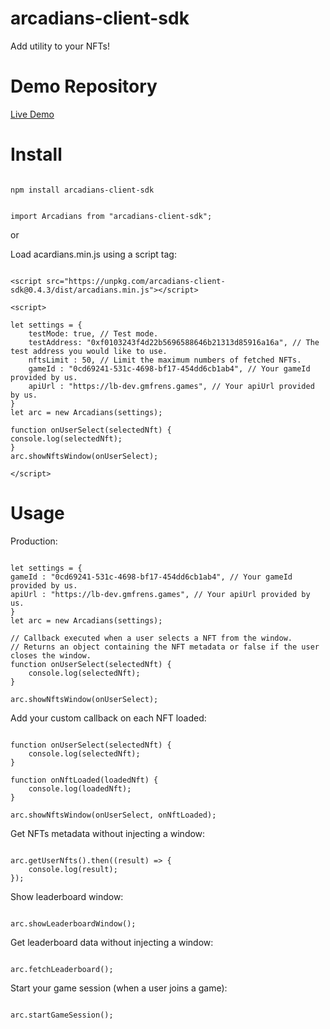 # arcadians-client-sdk

Add utility to your NFTs!

# Demo Repository

[Live Demo](https://github.com/alto-io/sdk-example-client)

# Install

```

npm install arcadians-client-sdk

```

```

import Arcadians from "arcadians-client-sdk";

```

or

Load acardians.min.js using a script tag:

```

<script src="https://unpkg.com/arcadians-client-sdk@0.4.3/dist/arcadians.min.js"></script>

<script>

let settings = {
	testMode: true, // Test mode.
	testAddress: "0xf0103243f4d22b5696588646b21313d85916a16a", // The test address you would like to use.
	nftsLimit : 50, // Limit the maximum numbers of fetched NFTs.
	gameId : "0cd69241-531c-4698-bf17-454dd6cb1ab4", // Your gameId provided by us.
	apiUrl : "https://lb-dev.gmfrens.games", // Your apiUrl provided by us.
}
let arc = new Arcadians(settings);

function onUserSelect(selectedNft) {
console.log(selectedNft);
}
arc.showNftsWindow(onUserSelect);

</script>

```

# Usage

Production:

```

let settings = {
gameId : "0cd69241-531c-4698-bf17-454dd6cb1ab4", // Your gameId provided by us.
apiUrl : "https://lb-dev.gmfrens.games", // Your apiUrl provided by us.
}
let arc = new Arcadians(settings);

// Callback executed when a user selects a NFT from the window.
// Returns an object containing the NFT metadata or false if the user closes the window.
function onUserSelect(selectedNft) {
	console.log(selectedNft);
}

arc.showNftsWindow(onUserSelect);

```

Add your custom callback on each NFT loaded:

```

function onUserSelect(selectedNft) {
	console.log(selectedNft);
}

function onNftLoaded(loadedNft) {
	console.log(loadedNft);
}

arc.showNftsWindow(onUserSelect, onNftLoaded);

```

Get NFTs metadata without injecting a window:

```

arc.getUserNfts().then((result) => {
	console.log(result);
});

```

Show leaderboard window:

```

arc.showLeaderboardWindow();

```

Get leaderboard data without injecting a window:

```

arc.fetchLeaderboard();

```

Start your game session (when a user joins a game):

```

arc.startGameSession();

```
